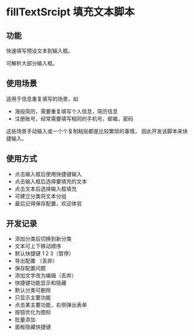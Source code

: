 # fillTextSrcipt 填充文本脚本

## 功能
快速填写预设文本到输入框。

可解析大部分输入框。

## 使用场景
适用于信息重复填写的场景，如
- 海投简历，需要重复填写个人信息，简历信息
- 注册账号，经常需要填写相同的手机号，邮箱，密码

这些场景手动输入或一个个复制粘贴都是比较繁琐的事情，
因此开发该脚本来快捷输入。

## 使用方式
- 点击输入框后使用快捷键输入
- 点击输入框后选择要填充的文本
- 点击文本后选择输入框填充
- 可建立分类将文本分组
- 最后记得保存配置，欢迎体验

## 开发记录

- 添加分类后切换到新分类
- 文本可上下移动顺序
- 默认快捷键 1 2 3（暂停）
- 导出配置 （丢弃）
- 保存配置问题 
- 添加文字改为编辑（丢弃）
- 快捷键功能显示和隐藏
- 默认分类可删除
- 只显示主要功能
- 点击某主要功能，右侧弹出表单
- 按钮优化为图标
- 批量添加
- 面板隐藏快捷键